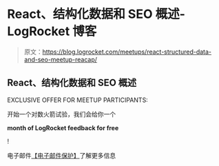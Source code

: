 # React、结构化数据和 SEO 概述- LogRocket 博客

> 原文：<https://blog.logrocket.com/meetups/react-structured-data-and-seo-meetup-reacap/>

## React、结构化数据和 SEO 概述

EXCLUSIVE OFFER FOR MEETUP PARTICIPANTS:

开始一个对数火箭试验，我们会给你一个

**month of LogRocket feedback for free**

!

电子邮件[【电子邮件保护】](/cdn-cgi/l/email-protection)了解更多信息